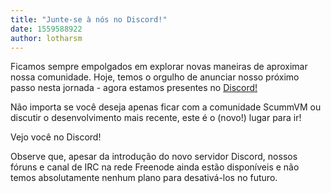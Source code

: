 ```yaml
---
title: "Junte-se à nós no Discord!"
date: 1559588922
author: lotharsm
---
```


Ficamos sempre empolgados em explorar novas maneiras de aproximar nossa comunidade. Hoje, temos o orgulho de anunciar nosso próximo passo nesta jornada - agora estamos presentes no [Discord!](https://discord.gg/5D8yTtF)

Não importa se você deseja apenas ficar com a comunidade ScummVM ou discutir o desenvolvimento mais recente, este é o (novo!) lugar para ir!

Vejo você no Discord!

Observe que, apesar da introdução do novo servidor Discord, nossos fóruns e canal de IRC na rede Freenode ainda estão disponíveis e não temos absolutamente nenhum plano para desativá-los no futuro.
